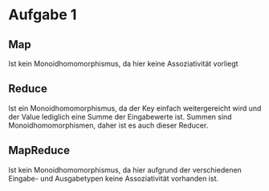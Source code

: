 # Aufgabe 1

## Map
Ist kein Monoidhomomorphismus, da hier keine Assoziativität vorliegt

## Reduce
Ist ein Monoidhomomorphismus, da der Key einfach weitergereicht wird und der Value lediglich eine Summe der Eingabewerte ist. Summen sind Monoidhomomorphismen, daher ist es auch dieser Reducer. 

## MapReduce
Ist kein Monoidhomomorphismus, da hier aufgrund der verschiedenen Eingabe- und Ausgabetypen keine Assoziativität vorhanden ist. 
